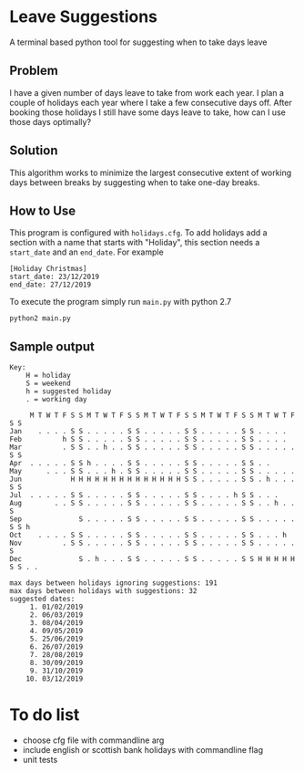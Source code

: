 # Leave Suggestions

A terminal based python tool for suggesting when to take days leave 

## Problem

I have a given number of days leave to take from work each year. I plan a
couple of holidays each year where I take a few consecutive days off. After
booking those holidays I still have some days leave to take, how can I use
those days optimally?

## Solution

This algorithm works to minimize the largest consecutive extent of working days
between breaks by suggesting when to take one-day breaks.

## How to Use

This program is configured with `holidays.cfg`. To add holidays add a section
with a name that starts with "Holiday", this section needs a `start_date` and
an `end_date`. For example

    [Holiday Christmas]
    start_date: 23/12/2019
    end_date: 27/12/2019

To execute the program simply run `main.py` with python 2.7

    python2 main.py

## Sample output

    Key:
        H = holiday
        S = weekend
        h = suggested holiday
        . = working day

         M T W T F S S M T W T F S S M T W T F S S M T W T F S S M T W T F S S  
    Jan    . . . . S S . . . . . S S . . . . . S S . . . . . S S . . . . 
    Feb          h S S . . . . . S S . . . . . S S . . . . . S S . . . . 
    Mar          . S S . . h . . S S . . . . . S S . . . . . S S . . . . . S S 
    Apr  . . . . . S S h . . . . S S . . . . . S S . . . . . S S . . 
    May      . . . S S . . . h . S S . . . . . S S . . . . . S S . . . . . 
    Jun            H H H H H H H H H H H H H H S S . . . . . S S . h . . . S S 
    Jul  . . . . . S S . . . . . S S . . . . . S S . . . . h S S . . . 
    Aug        . . S S . . . . . S S . . . . . S S . . . . . S S . . h . . S 
    Sep              S . . . . . S S . . . . . S S . . . . . S S . . . . . S S h 
    Oct    . . . . S S . . . . . S S . . . . . S S . . . . . S S . . . h 
    Nov          . S S . . . . . S S . . . . . S S . . . . . S S . . . . . S 
    Dec              S . h . . . S S . . . . . S S . . . . . S S H H H H H S S . . 

    max days between holidays ignoring suggestions: 191
    max days between holidays with suggestions: 32
    suggested dates:
         1. 01/02/2019
         2. 06/03/2019
         3. 08/04/2019
         4. 09/05/2019
         5. 25/06/2019
         6. 26/07/2019
         7. 28/08/2019
         8. 30/09/2019
         9. 31/10/2019
        10. 03/12/2019


# To do list

* choose cfg file with commandline arg
* include english or scottish bank holidays with commandline flag
* unit tests
